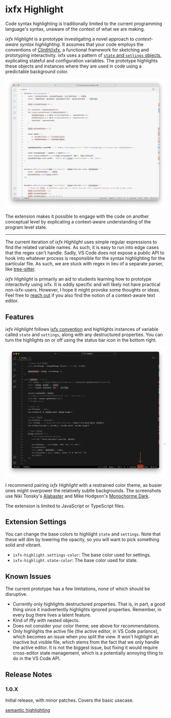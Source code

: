 # ixfx Highlight

Code syntax highlighting is traditionally limited to the current programming language's syntax, unaware of the context of what we are making. 

_ixfx Highlight_ is a prototype investigating a novel approach to _context-aware syntax highlighting._ It assumes that your code employs the conventions of [ClintH/ixfx](https://github.com/ClintH/ixfx), a functional framework for sketching and prototyping interactivity. ixfx uses a pattern of [`state` and `settings` objects](https://github.com/ClintH/ixfx-demos/blob/main/CODE-STYLE.md#settings), explicating stateful and configuration variables. The prototype highlights these objects and instances where they are used in code using a predictable background color.

![A screenshot of ixfx Highlight running in VS Code with a light theme.](/resources/screenshot_light.png)

The extension makes it possible to engage with the code on another conceptual level by explicating a context-aware understanding of the program level state.

---

The current iteration of _ixfx Highlight_ uses simple regular expressions to find the related variable names. As such, it is easy to run into edge cases that the regex can't handle. Sadly, VS Code does not expose a public API to hook into whatever process is responsible for the syntax highlighting for the particular file. As such, we are stuck with regex in lieu of a separate parser, like  [tree-sitter](https://tree-sitter.github.io/tree-sitter/).

_ixfx Highlight_ is primarily an aid to students learning how to prototype interactivity using ixfx. It is oddly specific and will likely not have practical non-ixfx-users. However, I hope it might provoke some thoughts or ideas. Feel free to [reach out](www.motform.org) if you also find the notion of a context-aware text editor.

## Features

_ixfx Highlight_ follows [ixfx convention](https://github.com/ClintH/ixfx-demos/blob/main/CODE-STYLE.md) and highlights instances of variable called `state` and `settings`, along with any destructured properties. You can turn the highlights on or off using the status bar icon in the bottom right.

![A screenshot of ixfx Highlight running in VS Code with a light theme.](/resources/screenshot_dark.png)

I recommend pairing _ixfx Highlight_ with a restrained color theme, as busier ones might overpower the relatively subtle backgrounds. The screenshots use Niki Tonsky's [Alabaster](https://marketplace.visualstudio.com/items?itemName=tonsky.theme-alabaster) and Mike Hodgson's [Monochorme Dark](https://marketplace.visualstudio.com/items?itemName=mikehhodgson.monochrome-dark).

The extension is limited to JavaScript or TypeScript files.

## Extension Settings
You can change the base colors to highlight `state` and `settings`. Note that these will dim by lowering the opacity, so you will want to pick something solid and vibrant.
- `ixfx-highlight.settings-color`: The base color used for settings.
- `ixfx-highlight.state-color`: The base color used for state.

## Known Issues

The current prototype has a few limitations, none of which should be disruptive.

- Currently only highlights destructured properties. That is, in part, a good thing since it inadvertently highlights ignored properties. Remember, in every bug there lives a latent feature.
- Kind of iffy with nested objects.
- Does not consider your color theme; see above for recommendations.
- Only highlights the active file (the active editor, in VS Code parlance), which becomes an issue when you split the view. It won't highlight an inactive but visible file, which stems from the fact that we only handle the active editor. It is not the biggest issue, but fixing it would require cross-editor state management, which is a potentially annoying thing to do in the VS Code API.

## Release Notes

### 1.0.X

Initial release, with minor patches. Covers the basic usecase.

[semantic highlighting](https://code.visualstudio.com/api/language-extensions/semantic-highlight-guide)